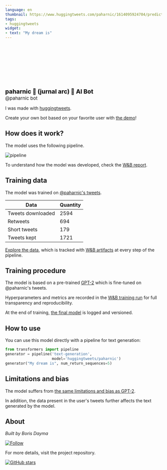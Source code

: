 ```yaml
---
language: en
thumbnail: https://www.huggingtweets.com/paharnic/1614095924704/predictions.png
tags:
- huggingtweets
widget:
- text: "My dream is"
---
```


<div>
<div style="width: 132px; height:132px; border-radius: 50%; background-size: cover; background-image: url('https://pbs.twimg.com/profile_images/1361100730829049858/3MUqI3ao_400x400.jpg')">
</div>
<div style="margin-top: 8px; font-size: 19px; font-weight: 800">paharnic 📕 (jurnal arc) 🤖 AI Bot </div>
<div style="font-size: 15px">@paharnic bot</div>
</div>

I was made with [huggingtweets](https://github.com/borisdayma/huggingtweets).

Create your own bot based on your favorite user with [the demo](https://colab.research.google.com/github/borisdayma/huggingtweets/blob/master/huggingtweets-demo.ipynb)!

## How does it work?

The model uses the following pipeline.

![pipeline](https://github.com/borisdayma/huggingtweets/blob/master/img/pipeline.png?raw=true)

To understand how the model was developed, check the [W&B report](https://app.wandb.ai/wandb/huggingtweets/reports/HuggingTweets-Train-a-model-to-generate-tweets--VmlldzoxMTY5MjI).

## Training data

The model was trained on [@paharnic's tweets](https://twitter.com/paharnic).

| Data | Quantity |
| --- | --- |
| Tweets downloaded | 2594 |
| Retweets | 694 |
| Short tweets | 179 |
| Tweets kept | 1721 |

[Explore the data](https://wandb.ai/wandb/huggingtweets/runs/2wukqiq6/artifacts), which is tracked with [W&B artifacts](https://docs.wandb.com/artifacts) at every step of the pipeline.

## Training procedure

The model is based on a pre-trained [GPT-2](https://huggingface.co/gpt2) which is fine-tuned on @paharnic's tweets.

Hyperparameters and metrics are recorded in the [W&B training run](https://wandb.ai/wandb/huggingtweets/runs/1m2fq298) for full transparency and reproducibility.

At the end of training, [the final model](https://wandb.ai/wandb/huggingtweets/runs/1m2fq298/artifacts) is logged and versioned.

## How to use

You can use this model directly with a pipeline for text generation:

```python
from transformers import pipeline
generator = pipeline('text-generation',
                     model='huggingtweets/paharnic')
generator("My dream is", num_return_sequences=5)
```

## Limitations and bias

The model suffers from [the same limitations and bias as GPT-2](https://huggingface.co/gpt2#limitations-and-bias).

In addition, the data present in the user's tweets further affects the text generated by the model.

## About

*Built by Boris Dayma*

[![Follow](https://img.shields.io/twitter/follow/borisdayma?style=social)](https://twitter.com/intent/follow?screen_name=borisdayma)

For more details, visit the project repository.

[![GitHub stars](https://img.shields.io/github/stars/borisdayma/huggingtweets?style=social)](https://github.com/borisdayma/huggingtweets)
